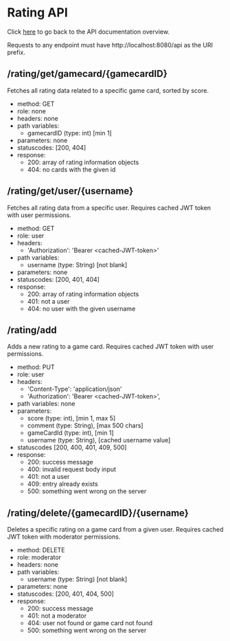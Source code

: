 # Rating API

Click [here](../rest-api.md) to go back to the API documentation overview.

Requests to any endpoint must have http://localhost:8080/api as the URI prefix. 

## /rating/get/gamecard/{gamecardID}

Fetches all rating data related to a specific game card, sorted by score.

- method: GET
- role: none
- headers: none
- path variables: 
  - gamecardID (type: int) [min 1]
- parameters: none
- statuscodes: [200, 404]
- response: 
    - 200: array of rating information objects
    - 404: no cards with the given id

## /rating/get/user/{username}

Fetches all rating data from a specific user. Requires cached JWT token with user permissions.

- method: GET
- role: user
- headers:
  - 'Authorization': 'Bearer \<cached-JWT-token>'
- path variables: 
  - username (type: String) [not blank]
- parameters: none
- statuscodes: [200, 401, 404]
- response: 
    - 200: array of rating information objects
    - 401: not a user
    - 404: no user with the given username

## /rating/add

Adds a new rating to a game card. Requires cached JWT token with user permissions.

- method: PUT
- role: user
- headers: 
  - 'Content-Type': 'application/json'
  - 'Authorization': 'Bearer \<cached-JWT-token>',
- path variables: none
- parameters:
  - score (type: int), [min 1, max 5]
  - comment (type: String), [max 500 chars]
  - gameCardId (type: int), [min 1]
  - username (type: String), [cached username value]
- statuscodes [200, 400, 401, 409, 500]
- response:
  - 200: success message
  - 400: invalid request body input
  - 401: not a user
  - 409: entry already exists
  - 500: something went wrong on the server

## /rating/delete/{gamecardID}/{username}

Deletes a specific rating on a game card from a given user. Requires cached JWT token with moderator permissions.

- method: DELETE
- role: moderator
- headers: none
- path variables: 
  - username (type: String) [not blank]
- parameters: none
- statuscodes: [200, 401, 404, 500]
- response: 
    - 200: success message
    - 401: not a moderator
    - 404: user not found or game card not found
    - 500: something went wrong on the server
